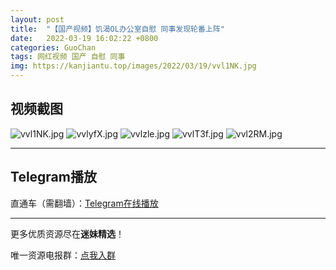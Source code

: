 ```yaml
---
layout: post
title:  "【国产视频】饥渴OL办公室自慰 同事发现轮番上阵"
date:   2022-03-19 16:02:22 +0800
categories: GuoChan
tags: 网红视频 国产 自慰 同事
img: https://kanjiantu.top/images/2022/03/19/vvl1NK.jpg
---
```



## 视频截图

![vvl1NK.jpg](https://kanjiantu.top/images/2022/03/19/vvl1NK.jpg)
![vvlyfX.jpg](https://kanjiantu.top/images/2022/03/19/vvlyfX.jpg)
![vvlzle.jpg](https://kanjiantu.top/images/2022/03/19/vvlzle.jpg)
![vvlT3f.jpg](https://kanjiantu.top/images/2022/03/19/vvlT3f.jpg)
![vvl2RM.jpg](https://kanjiantu.top/images/2022/03/19/vvl2RM.jpg)

* * *
## Telegram播放

直通车（需翻墙）：[Telegram在线播放](https://t.me/mimeijingxuan/255)

* * *
更多优质资源尽在**迷妹精选**！

唯一资源电报群：[点我入群](https://t.me/mimeijingxuan)


